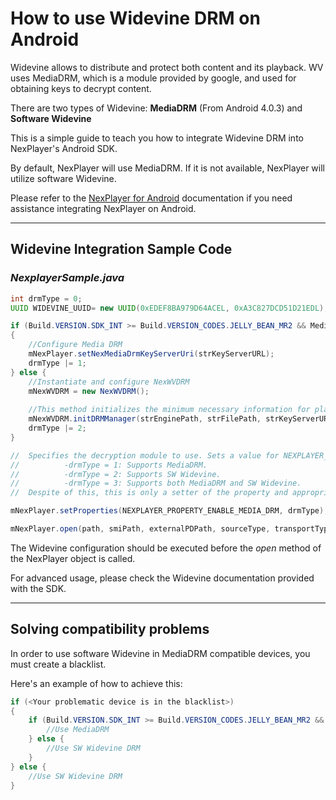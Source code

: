 # How to use Widevine DRM on Android

Widevine allows to distribute and protect both content and its playback. WV uses MediaDRM, which is a module provided by google, and used for obtaining keys to decrypt content.

There are two types of Widevine: <strong>MediaDRM</strong> (From Android 4.0.3) and <strong>Software Widevine</strong>

This is a simple guide to teach you how to integrate Widevine DRM into NexPlayer's Android SDK.

By default, NexPlayer will use MediaDRM. If it is not available, NexPlayer will utilize software Widevine.

Please refer to the [NexPlayer for Android](https://github.com/NexPlayer/NexPlayer_Android) documentation if you need assistance integrating NexPlayer on Android.

***
## Widevine Integration Sample Code


### _NexplayerSample.java_
```java
int drmType = 0;
UUID WIDEVINE_UUID= new UUID(0xEDEF8BA979D64ACEL, 0xA3C827DCD51D21EDL);

if (Build.VERSION.SDK_INT >= Build.VERSION_CODES.JELLY_BEAN_MR2 && MediaDrm.isCryptoSchemeSupported(WIDEVINE_UUID))
{
	//Configure Media DRM
	mNexPlayer.setNexMediaDrmKeyServerUri(strKeyServerURL);
	drmType |= 1;
} else {
	//Instantiate and configure NexWVDRM
	mNexWVDRM = new NexWVDRM();
	
	//This method initializes the minimum necessary information for playing Widevine DRM contents and registers it in Widevine DRM module.
	mNexWVDRM.initDRMManager(strEnginePath, strFilePath, strKeyServerURL, offlineMode);
	drmType |= 2;
}

//  Specifies the decryption module to use. Sets a value for NEXPLAYER_PROPERTY_ENABLE_MEDIA_DRM:
//          -drmType = 1: Supports MediaDRM.
//          -drmType = 2: Supports SW Widevine.
//          -drmType = 3: Supports both MediaDRM and SW Widevine.
//  Despite of this, this is only a setter of the property and appropriate type of Widevine must be initialized. 

mNexPlayer.setProperties(NEXPLAYER_PROPERTY_ENABLE_MEDIA_DRM, drmType);

mNexPlayer.open(path, smiPath, externalPDPath, sourceType, transportType);

```

The Widevine configuration should be executed before the _open_ method of the NexPlayer object is called.

For advanced usage, please check the Widevine documentation provided with the SDK.

***
## Solving compatibility problems

In order to use software Widevine in MediaDRM compatible devices, you must create a blacklist. 

Here's an example of how to achieve this:

```java
if (<Your problematic device is in the blacklist>)
{
	if (Build.VERSION.SDK_INT >= Build.VERSION_CODES.JELLY_BEAN_MR2 && MediaDrm.isCryptoSchemeSupported(WIDEVINE_UUID)) {
		//Use MediaDRM
	} else {
		//Use SW Widevine DRM
	}
} else {
	//Use SW Widevine DRM
}
```





